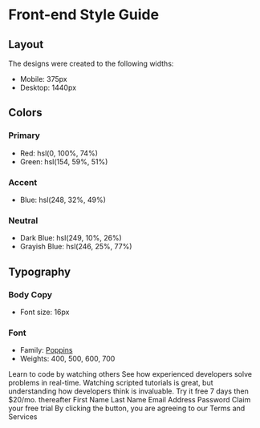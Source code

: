 # Front-end Style Guide

## Layout

The designs were created to the following widths:

- Mobile: 375px
- Desktop: 1440px

## Colors

### Primary

- Red: hsl(0, 100%, 74%)
- Green: hsl(154, 59%, 51%)

### Accent

- Blue: hsl(248, 32%, 49%)

### Neutral

- Dark Blue: hsl(249, 10%, 26%)
- Grayish Blue: hsl(246, 25%, 77%)

## Typography

### Body Copy

- Font size: 16px

### Font

- Family: [Poppins](https://fonts.google.com/specimen/Poppins)
- Weights: 400, 500, 600, 700

Learn to code by watching others See how experienced developers solve
problems in real-time. Watching scripted tutorials is great, but
understanding how developers think is invaluable. Try it free 7 days then
\$20/mo. thereafter First Name Last Name Email Address Password Claim your
free trial By clicking the button, you are agreeing to our Terms and
Services
